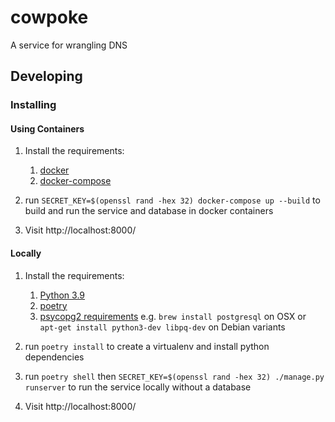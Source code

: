 # cowpoke

A service for wrangling DNS

## Developing

### Installing

#### Using Containers

1. Install the requirements:

    1. [docker](https://docs.docker.com/get-docker/)
    1. [docker-compose](https://docs.docker.com/compose/install/)

1. run `SECRET_KEY=$(openssl rand -hex 32) docker-compose up --build`
   to build and run the service and database in docker containers

1. Visit http://localhost:8000/

#### Locally

1. Install the requirements:

    1. [Python 3.9](https://www.python.org/downloads/)
    1. [poetry](https://python-poetry.org/docs/#installation)
	1. [psycopg2
		requirements](https://www.psycopg.org/docs/install.html#build-prerequisites)
		e.g. `brew install postgresql` on OSX or `apt-get install
		python3-dev libpq-dev` on Debian variants

1. run `poetry install` to create a virtualenv and install python dependencies

1. run `poetry shell` then `SECRET_KEY=$(openssl rand
   -hex 32) ./manage.py runserver` to run the service locally without
   a database

1. Visit http://localhost:8000/
